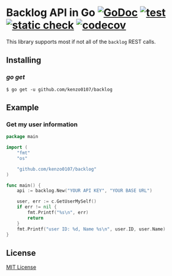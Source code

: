 Backlog API in Go [![GoDoc](https://godoc.org/github.com/kenzo0107/backlog?status.svg)](https://godoc.org/github.com/kenzo0107/backlog) [![test](https://github.com/kenzo0107/backlog/workflows/Test/badge.svg?branch=master)](https://github.com/kenzo0107/backlog/actions?query=workflow%3ATest) [![static check](https://github.com/kenzo0107/backlog/workflows/static%20check/badge.svg)](https://github.com/kenzo0107/backlog/actions?query=workflow%3A%22static+check%22)
[![codecov](https://codecov.io/gh/kenzo0107/backlog/branch/master/graph/badge.svg)](https://codecov.io/gh/kenzo0107/backlog)
===============

This library supports most if not all of the `backlog` REST calls.


## Installing

### *go get*

    $ go get -u github.com/kenzo0107/backlog

## Example

### Get my user information

```go
package main

import (
	"fmt"
	"os"

	"github.com/kenzo0107/backlog"
)

func main() {
	api := backlog.New("YOUR API KEY", "YOUR BASE URL")

	user, err := c.GetUserMySelf()
	if err != nil {
		fmt.Printf("%s\n", err)
		return
	}
	fmt.Printf("user ID: %d, Name %s\n", user.ID, user.Name)
}
```

## License

[MIT License](https://github.com/kenzo0107/backlog/blob/master/LICENSE)
